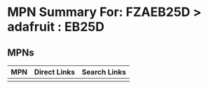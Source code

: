



# MPN Summary For: FZAEB25D > adafruit : EB25D

## MPNs
  

|MPN|Direct Links|Search Links|
| :--- | :--- | :--- |
||||
